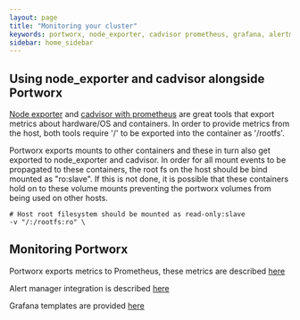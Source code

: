 ```yaml
---
layout: page
title: "Monitoring your cluster"
keywords: portworx, node_exporter, cadvisor prometheus, grafana, alertmanager, cluster, storage
sidebar: home_sidebar
---
```


## Using node_exporter and cadvisor alongside Portworx

[Node exporter](https://github.com/prometheus/node_exporter) and [cadvisor with prometheus](https://github.com/google/cadvisor/blob/master/docs/storage/prometheus.md) are great tools that export metrics about hardware/OS and containers. In order to provide metrics from the host, both tools require '/' to be exported into the container as '/rootfs'.

Portworx exports mounts to other containers and these in turn also get exported to node_exporter and cadvisor. In order for all mount events to be propagated to these containers, the root fs on the host should be bind mounted as "ro:slave". If this is not done, it is possible that these containers hold on to these volume mounts preventing the portworx volumes from being used on other hosts.

```
# Host root filesystem should be mounted as read-only:slave
-v "/:/rootfs:ro" \
```

## Monitoring Portworx

Portworx exports metrics to Prometheus, these metrics are described [here](prometheus/index.html)

Alert manager integration is described [here](alerting.html)

Grafana templates are provided [here](grafana/index.html)





